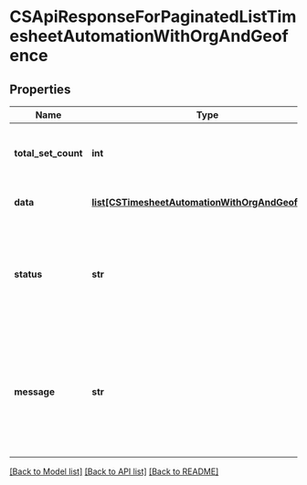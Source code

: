 # CSApiResponseForPaginatedListTimesheetAutomationWithOrgAndGeofence

## Properties
Name | Type | Description | Notes
------------ | ------------- | ------------- | -------------
**total_set_count** | **int** | The count of total records that are being paginated | [optional] 
**data** | [**list[CSTimesheetAutomationWithOrgAndGeofence]**](CSTimesheetAutomationWithOrgAndGeofence.md) | The main Data of the response | [optional] 
**status** | **str** | The API response status. Indicates if the request was successful, failed or was unauthorised. | [optional] 
**message** | **str** | A message to accompany the response status.  If the Status is failed, this message will hint why it failed and what you need to do. | [optional] 

[[Back to Model list]](../README.md#documentation-for-models) [[Back to API list]](../README.md#documentation-for-api-endpoints) [[Back to README]](../README.md)



